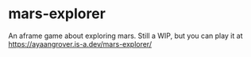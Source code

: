 # mars-explorer
An aframe game about exploring mars. Still a WIP, but you can play it at https://ayaangrover.is-a.dev/mars-explorer/
